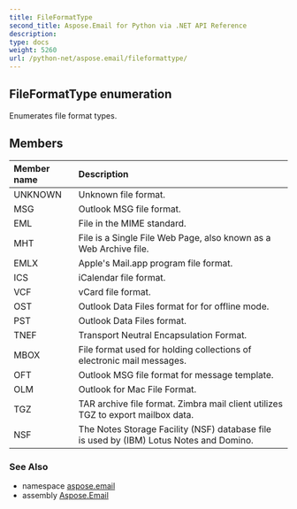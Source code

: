 ```yaml
---
title: FileFormatType
second_title: Aspose.Email for Python via .NET API Reference
description: 
type: docs
weight: 5260
url: /python-net/aspose.email/fileformattype/
---
```


## FileFormatType enumeration

Enumerates file format types.

## Members
| Member name | Description |
| :- | :- |
|UNKNOWN|Unknown file format.|
|MSG|Outlook MSG file format.|
|EML|File in the MIME standard.|
|MHT|File is a Single File Web Page, also known as a Web Archive file.|
|EMLX|Apple's Mail.app program file format.|
|ICS|iCalendar file format.|
|VCF|vCard file format.|
|OST|Outlook Data Files format for for offline mode.|
|PST|Outlook Data Files format.|
|TNEF|Transport Neutral Encapsulation Format.|
|MBOX|File format used for holding collections of electronic mail messages.|
|OFT|Outlook MSG file format for message template.|
|OLM|Outlook for Mac File Format.|
|TGZ|TAR archive file format. Zimbra mail client utilizes TGZ to export mailbox data.|
|NSF|The Notes Storage Facility (NSF) database file <br/>            is used by (IBM) Lotus Notes and Domino.|

### See Also

* namespace [aspose.email](/email/python-net/aspose.email/)
* assembly [Aspose.Email](/email/python-net/)

